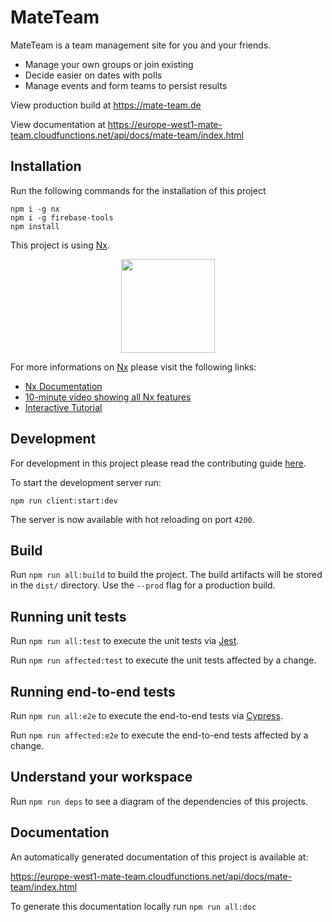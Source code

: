 # MateTeam

MateTeam is a team management site for you and your friends.

* Manage your own groups or join existing
* Decide easier on dates with polls
* Manage events and form teams to persist results

View production build at <https://mate-team.de>

View documentation at <https://europe-west1-mate-team.cloudfunctions.net/api/docs/mate-team/index.html>


## Installation

Run the following commands for the installation of this project

```
npm i -g nx
npm i -g firebase-tools
npm install
```

This project is using [Nx](https://nx.dev).

<p style="text-align: center;"><img src="https://raw.githubusercontent.com/nrwl/nx/master/images/nx-logo.png" width="150"></p>

For more informations on [Nx](https://nx.dev) please visit the following links:

* [Nx Documentation](https://nx.dev/angular)
* [10-minute video showing all Nx features](https://nx.dev/getting-started/intro)
* [Interactive Tutorial](https://nx.dev/tutorial/01-create-application)


## Development

For development in this project please read the contributing guide [here](CONTRIBUTING.md).

To start the development server run:

```
npm run client:start:dev
```

The server is now available with hot reloading on port ``4200``.


## Build

Run `npm run all:build` to build the project. The build artifacts will be stored in the `dist/` directory. Use the `--prod` flag for a production build.

## Running unit tests

Run `npm run all:test` to execute the unit tests via [Jest](https://jestjs.io).

Run `npm run affected:test` to execute the unit tests affected by a change.

## Running end-to-end tests

Run `npm run all:e2e` to execute the end-to-end tests via [Cypress](https://www.cypress.io).

Run `npm run affected:e2e` to execute the end-to-end tests affected by a change.

## Understand your workspace

Run `npm run deps` to see a diagram of the dependencies of this projects.

## Documentation

An automatically generated documentation of this project is available at:

<https://europe-west1-mate-team.cloudfunctions.net/api/docs/mate-team/index.html>

To generate this documentation locally run `npm run all:doc`




